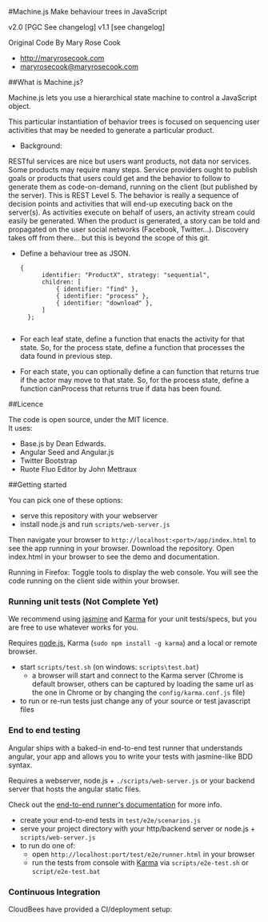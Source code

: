 #Machine.js
Make behaviour trees in JavaScript

v2.0 [PGC See changelog]
v1.1 [see changelog]

Original Code By Mary Rose Cook

* http://maryrosecook.com
* maryrosecook@maryrosecook.com

##What is Machine.js?

Machine.js lets you use a hierarchical state machine to control a JavaScript object.

This particular instantiation of behavior trees is focused on sequencing user activities that may be needed to generate a particular product.

* Background:

RESTful services are nice but users want products, not data nor services. Some products may require many steps. Service providers ought to publish goals or products that users could get and the behavior to follow to generate them as code-on-demand, running on the client (but published by the server).  This is REST Level 5.
The behavior is really a sequence of decision points and activities that will end-up executing back on the server(s).
As activities execute on behalf of users, an activity stream could easily be generated.
When the product is generated, a story can be told and propagated on the user social networks (Facebook, Twitter...).  Discovery takes off from there... but this is beyond the scope of this git.

* Define a behaviour tree as JSON.
    <pre><code>{
        identifier: "ProductX", strategy: "sequential",
        children: [
            { identifier: "find" },
            { identifier: "process" },
            { identifier: "download" },
        ]
    };
    </code></pre>

* For each leaf state, define a function that enacts the activity for that state.  So, for the process state, define a function that processes the data found in previous step.

* For each state, you can optionally define a can function that returns true if the actor may move to that state.  So, for the process state, define a function canProcess that returns true if data has been found.

##Licence

The code is open source, under the MIT licence.  
It uses:
* Base.js by Dean Edwards.
* Angular Seed and Angular.js
* Twitter Bootstrap
* Ruote Fluo Editor by John Mettraux

##Getting started

You can pick one of these options:

* serve this repository with your webserver
* install node.js and run `scripts/web-server.js`

Then navigate your browser to `http://localhost:<port>/app/index.html` to see the app running in
your browser.
Download the repository.  Open index.html in your browser to see the demo and documentation.

Running in Firefox: Toggle tools to display the web console.  You will see the code running on the client side within your browser.

### Running unit tests (Not Complete Yet)

We recommend using [jasmine](http://pivotal.github.com/jasmine/) and
[Karma](http://karma-runner.github.io) for your unit tests/specs, but you are free
to use whatever works for you.

Requires [node.js](http://nodejs.org/), Karma (`sudo npm install -g karma`) and a local
or remote browser.

* start `scripts/test.sh` (on windows: `scripts\test.bat`)
  * a browser will start and connect to the Karma server (Chrome is default browser, others can be captured by loading the same url as the one in Chrome or by changing the `config/karma.conf.js` file)
* to run or re-run tests just change any of your source or test javascript files


### End to end testing

Angular ships with a baked-in end-to-end test runner that understands angular, your app and allows
you to write your tests with jasmine-like BDD syntax.

Requires a webserver, node.js + `./scripts/web-server.js` or your backend server that hosts the angular static files.

Check out the
[end-to-end runner's documentation](http://docs.angularjs.org/guide/dev_guide.e2e-testing) for more
info.

* create your end-to-end tests in `test/e2e/scenarios.js`
* serve your project directory with your http/backend server or node.js + `scripts/web-server.js`
* to run do one of:
  * open `http://localhost:port/test/e2e/runner.html` in your browser
  * run the tests from console with [Karma](http://karma-runner.github.io) via
    `scripts/e2e-test.sh` or `script/e2e-test.bat`

### Continuous Integration

CloudBees have provided a CI/deployment setup: